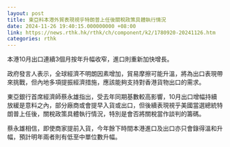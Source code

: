 ```yaml
---
layout: post
title: 東亞料本港外貿表現視乎特朗普上任後關稅政策具體執行情況
date: 2024-11-26 19:40:15.000000000 +08:00
link: https://news.rthk.hk/rthk/ch/component/k2/1780920-20241126.htm
categories: rthk
---
```


本港10月出口連續3個月按年升幅收窄，進口則重新加快增長。

政府發言人表示，全球經濟不明朗因素增加，貿易摩擦可能升溫，將為出口表現帶來挑戰，但內地多項提振經濟措施，應該能夠支持對香港貨物出口的需求。

東亞銀行首席經濟師蔡永雄指出，受去年同期基數較高影響，10月出口增幅持續放緩是意料之內，部分廠商或會提早入貨或出口，但後續表現視乎美國當選總統特朗普上任後，關稅政策具體執行情況，特別是會否將關稅當作談判的籌碼。

蔡永雄相信，即使商家提前入貨，今年餘下時間本港進口及出口亦只會錄得溫和升幅，預計明年兩者則有低至中單位數升幅。
